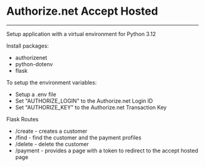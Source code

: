 # Authorize.net Accept Hosted
---
Setup application with a virtual environment for Python 3.12

Install packages:
* authorizenet
* python-dotenv
* flask 

To setup the environment variables:
* Setup a .env file
* Set "AUTHORIZE_LOGIN" to the Authorize.net Login ID
* Set "AUTHORIZE_KEY" to the Authorize.net Transaction Key 

Flask Routes 
* /create - creates a customer
* /find - find the customer and the payment profiles
* /delete - delete the customer
* /payment - provides a page with a token to redirect to the accept hosted page 

